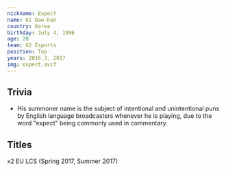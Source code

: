 ```yaml
---
nickname: Expect
name: Ki Dae-han
country: Korea
birthday: July 4, 1996
age: 28
team: G2 Esports
position: Top
years: 2016.3, 2017
img: expect.avif
---
```


## Trivia

- His summoner name is the subject of intentional and unintentional puns by English language broadcasters whenever he is playing, due to the word "expect" being commonly used in commentary.

## Titles

x2 EU LCS (Spring 2017, Summer 2017)